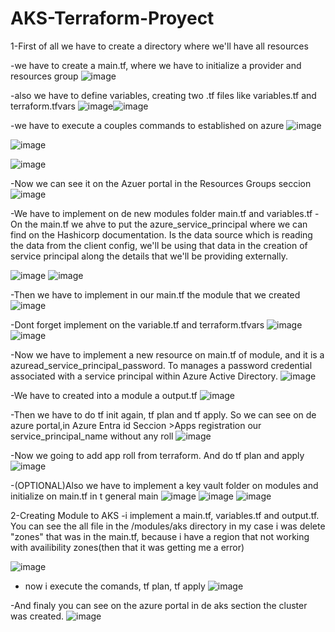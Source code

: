 # AKS-Terraform-Proyect
1-First of all we have to create a directory where we'll have all resources

-we have to create a main.tf, where we have to initialize a provider and resources group
![image](https://github.com/JooeeL98/AKS-Terraform-Proyect/assets/145325906/993cac51-aa95-42c1-a847-49576b6ea6fa)

-also we have to define variables, creating two .tf files like variables.tf and terraform.tfvars
![image](https://github.com/JooeeL98/AKS-Terraform-Proyect/assets/145325906/bbd9c96d-3356-4638-8666-ec18217fd1ad)![image](https://github.com/JooeeL98/AKS-Terraform-Proyect/assets/145325906/c2de97ff-320f-4728-9eb9-c70bf223f125)

-we have to execute a couples commands to established on azure
![image](https://github.com/JooeeL98/AKS-Terraform-Proyect/assets/145325906/ae152bce-26a1-4bfd-b45e-7f2c44df77a9)

![image](https://github.com/JooeeL98/AKS-Terraform-Proyect/assets/145325906/3c0d63eb-d47e-44d0-9140-b08efed00f7f)

![image](https://github.com/JooeeL98/AKS-Terraform-Proyect/assets/145325906/4446ddc2-22c9-44ff-bbe1-a361adc38eed)


-Now we can see it on the Azuer portal in the Resources Groups seccion
![image](https://github.com/JooeeL98/AKS-Terraform-Proyect/assets/145325906/3904ce21-0cd5-4c76-a768-55d44a805713)

-We have to implement on de new modules folder main.tf and variables.tf
-On the main.tf we ahve to put the azure_service_principal where we can find on the Hashicorp documentation. Is the data source which is reading the data from the client config,
  we'll be using that data in the creation of service principal along the details that we'll be providing externally.

![image](https://github.com/JooeeL98/AKS-Terraform-Proyect/assets/145325906/ef036339-c4dd-4361-8f73-af80ca331c99)
![image](https://github.com/JooeeL98/AKS-Terraform-Proyect/assets/145325906/eb9d8187-296d-4c4e-b51b-68bb41b4a603)

-Then we have to implement in our main.tf the module that we created
![image](https://github.com/JooeeL98/AKS-Terraform-Proyect/assets/145325906/80a1595a-155e-430c-aee2-0d73d3805136)

-Dont forget implement on the variable.tf and terraform.tfvars
![image](https://github.com/JooeeL98/AKS-Terraform-Proyect/assets/145325906/5904c389-4185-4247-a0ca-008d959e6c44)
![image](https://github.com/JooeeL98/AKS-Terraform-Proyect/assets/145325906/8ee0c48a-4067-4444-9979-6e90eb72b0ac)

-Now we have to implement a new resource on main.tf of module, and it is a azuread_service_principal_password. To manages a password credential associated with a service principal within Azure Active Directory.
![image](https://github.com/JooeeL98/AKS-Terraform-Proyect/assets/145325906/dd789352-72cd-4974-9308-128213f7e8f5)

-We have to created into a module a output.tf
![image](https://github.com/JooeeL98/AKS-Terraform-Proyect/assets/145325906/b9a0a702-1e16-4ff4-848f-06eb21e7f091)

-Then we have to do tf init again, tf plan and tf apply. So we can see on de azure portal,in Azure Entra id Seccion >Apps registration our service_principal_name without any roll
![image](https://github.com/JooeeL98/AKS-Terraform-Proyect/assets/145325906/8410cbb7-9f63-4be9-81a0-afa6907af44d)

-Now we going to add app roll from terraform. And do tf plan and apply
![image](https://github.com/JooeeL98/AKS-Terraform-Proyect/assets/145325906/e947e31d-23c7-4a30-9011-dfdd871c78bf)

-(OPTIONAL)Also we have to implement a key vault folder on modules and initialize on main.tf in t general main
![image](https://github.com/JooeeL98/AKS-Terraform-Proyect/assets/145325906/872ad3a3-c870-4e5f-bad9-351e98e8471d)
![image](https://github.com/JooeeL98/AKS-Terraform-Proyect/assets/145325906/93aa0dc8-d906-4084-aaf4-1833add50f1f)
![image](https://github.com/JooeeL98/AKS-Terraform-Proyect/assets/145325906/77a43528-ba77-49aa-8377-cc30201971b5)

2-Creating Module to AKS
-i implement a main.tf, variables.tf and output.tf. You can see the all file in the /modules/aks directory
in my case i was delete "zones" that was in the main.tf, because i have a region that not working with availibility zones(then that it was getting me a error)

![image](https://github.com/JooeeL98/AKS-Terraform-Proyect/assets/145325906/752f7add-83c0-4c94-ba97-2e79aa4d16e2)

- now i execute the comands, tf plan, tf apply
![image](https://github.com/JooeeL98/AKS-Terraform-Proyect/assets/145325906/053276b9-ec70-49ed-83ae-a0575ce24a75)

-And finaly you can see on the azure portal in de aks section the cluster was created.
![image](https://github.com/JooeeL98/AKS-Terraform-Proyect/assets/145325906/e391c6d8-8290-46a8-985f-c0adec0e2aff)





